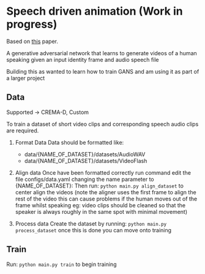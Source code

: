 # Speech driven animation (Work in progress)
Based on [this](https://arxiv.org/pdf/1805.09313.pdf) paper.

A generative adversarial network that learns to generate videos of a human speaking
given an input identity frame and audio speech file

Building this as wanted to learn how to train GANS and am using it as part of a larger project

## Data
Supported -> CREMA-D, Custom

To train a dataset of short video clips and corresponding speech audio clips are required.
1. Format Data
Data should be formatted like:
    - data/{NAME_OF_DATASET}/datasets/AudioWAV
    - data/{NAME_OF_DATASET}/datasets/VideoFlash

2. Align data
Once have been formatted correctly run command edit the file configs/data.yaml changing the name parameter to {NAME_OF_DATASET}:
Then run: `python main.py align_dataset` to center align the videos (note the aligner uses the first frame to align the rest of the video this can cause problems if the human moves out of the frame whilst speaking eg: video clips should be cleaned so that the speaker is always roughly in the same spot with minimal movement)

3. Process data
Create the dataset by running: `python main.py process_dataset` once this is done you can move onto training


## Train
Run: `python main.py train` to begin training





